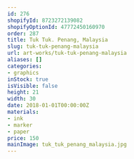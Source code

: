 ```yaml
---
id: 276
shopifyId: 8723272139082
shopifyOptionId: 47772450160970
order: 287
title: Tuk Tuk. Penang, Malaysia
slug: tuk-tuk-penang-malaysia
url: art-works/tuk-tuk-penang-malaysia
aliases: []
categories:
- graphics
inStock: true
isVisible: false
height: 21
width: 30
date: 2018-01-01T00:00:00Z
materials:
- ink
- marker
- paper
price: 150
mainImage: tuk_tuk_penang_malaysia.jpg
---
```

